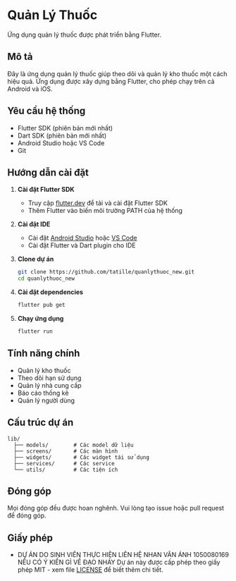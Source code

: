 # Quản Lý Thuốc

Ứng dụng quản lý thuốc được phát triển bằng Flutter.

## Mô tả

Đây là ứng dụng quản lý thuốc giúp theo dõi và quản lý kho thuốc một cách hiệu quả. Ứng dụng được xây dựng bằng Flutter, cho phép chạy trên cả Android và iOS.

## Yêu cầu hệ thống

- Flutter SDK (phiên bản mới nhất)
- Dart SDK (phiên bản mới nhất)
- Android Studio hoặc VS Code
- Git

## Hướng dẫn cài đặt

1. **Cài đặt Flutter SDK**
   - Truy cập [flutter.dev](https://flutter.dev/docs/get-started/install) để tải và cài đặt Flutter SDK
   - Thêm Flutter vào biến môi trường PATH của hệ thống

2. **Cài đặt IDE**
   - Cài đặt [Android Studio](https://developer.android.com/studio) hoặc [VS Code](https://code.visualstudio.com/)
   - Cài đặt Flutter và Dart plugin cho IDE

3. **Clone dự án**
   ```bash
   git clone https://github.com/tatille/quanlythuoc_new.git
   cd quanlythuoc_new
   ```

4. **Cài đặt dependencies**
   ```bash
   flutter pub get
   ```

5. **Chạy ứng dụng**
   ```bash
   flutter run
   ```

## Tính năng chính

- Quản lý kho thuốc
- Theo dõi hạn sử dụng
- Quản lý nhà cung cấp
- Báo cáo thống kê
- Quản lý người dùng

## Cấu trúc dự án

```
lib/
  ├── models/        # Các model dữ liệu
  ├── screens/       # Các màn hình
  ├── widgets/       # Các widget tái sử dụng
  ├── services/      # Các service
  └── utils/         # Các tiện ích
```

## Đóng góp

Mọi đóng góp đều được hoan nghênh. Vui lòng tạo issue hoặc pull request để đóng góp.

## Giấy phép
- DỰ ÁN DO SINH VIÊN THỰC HIỆN 
LIÊN HỆ NHAN VĂN ÁNH 1050080169 NẾU CÓ Ý KIẾN GÌ VỀ ĐẠO NHÁY 
Dự án này được cấp phép theo giấy phép MIT - xem file [LICENSE](LICENSE) để biết thêm chi tiết.
